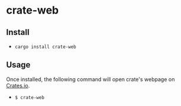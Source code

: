 # crate-web

## Install
- `cargo install crate-web`

## Usage
Once installed, the following command will open crate's webpage on [Crates.io](https://crates.io/).
- `$ crate-web`